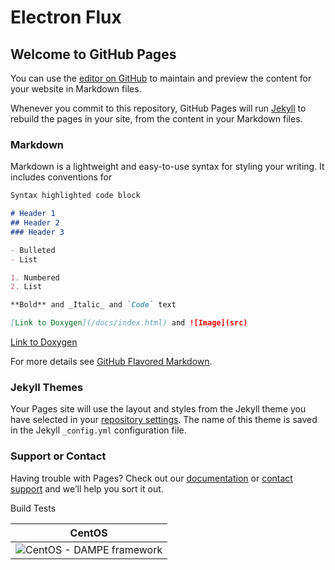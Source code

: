 Electron Flux
=======
## Welcome to GitHub Pages

You can use the [editor on GitHub](https://github.com/ecatanzani/eFlux/edit/master/README.md) to maintain and preview the content for your website in Markdown files.

Whenever you commit to this repository, GitHub Pages will run [Jekyll](https://jekyllrb.com/) to rebuild the pages in your site, from the content in your Markdown files.

### Markdown

Markdown is a lightweight and easy-to-use syntax for styling your writing. It includes conventions for

```markdown
Syntax highlighted code block

# Header 1
## Header 2
### Header 3

- Bulleted
- List

1. Numbered
2. List

**Bold** and _Italic_ and `Code` text

[Link to Doxygen](/docs/index.html) and ![Image](src)
```
[Link to Doxygen](https://ecatanzani.github.io/eFlux/)

For more details see [GitHub Flavored Markdown](https://guides.github.com/features/mastering-markdown/).

### Jekyll Themes

Your Pages site will use the layout and styles from the Jekyll theme you have selected in your [repository settings](https://github.com/ecatanzani/eFlux/settings). The name of this theme is saved in the Jekyll `_config.yml` configuration file.

### Support or Contact

Having trouble with Pages? Check out our [documentation](https://help.github.com/categories/github-pages-basics/) or [contact support](https://github.com/contact) and we’ll help you sort it out.

Build Tests

| CentOS |
|:--:|
| ![CentOS - DAMPE framework](https://github.com/ecatanzani/eFlux/workflows/CentOS%20-%20DAMPE%20framework/badge.svg) |

